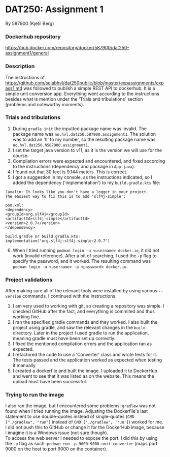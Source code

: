 # DAT250: Assignment 1
By 587900 (Kjetil Berg)

### Dockerhub repository
https://hub.docker.com/repository/docker/587900/dat250-assignment1/general

### Description
The instructions of https://github.com/selabhvl/dat250public/blob/master/expassignments/expass1.md was followed to publish a simple REST API to dockerhub. It is a simple unit conversion app.
Everything went according to the instructions besides what is mention under the 'Trials and tribulations' section (problems and noteworthy moments).

### Trials and tribulations
1. During `gradle init` the inputted package name was invalid. The package name was `no.hvl.dat250.587900.assignment1`. The solution was to add an 'h' to my number, so the resulting package name was `no.hvl.dat250.h587900.assignment1`.
2. I set the target java version to v11, as it is the version we will use for the course.
3. Compilation errors were expected and encountered, and fixed according to the instructions (dependency and package in `App.java`).
4. I found out that 30 feet is 9.144 meters. This is correct.
5. I got a suggestion in my console, as the instructions indicated, so I added the dependency ('implementation') to my `build.gradle.kts` file:
```
Javalin: It looks like you don't have a logger in your project.
The easiest way to fix this is to add 'slf4j-simple':

pom.xml:
<dependency>
<groupId>org.slf4j</groupId>
<artifactId>slf4j-simple</artifactId>
<version>2.0.7</version>
</dependency>

build.gradle or build.gradle.kts:
implementation("org.slf4j:slf4j-simple:2.0.7")
```
6. When I tried running `podman login -u <username> docker.io`, it did not work (invalid reference).
After a bit of searching, I used the `-p` flag to specify the password, and it worked. The resulting command was
`podman login -u <username> -p <password> docker.io`.


### Project validations
After making sure all of the relevant tools were installed by using various `--version` commands, I continued with the instructions.
1. I am very used to working with git, so creating a repository was simple. I checked GitHub after the fact, and everything is commited and thus working fine.
2. I ran the specified gradle commands and they worked. I also built the project using gradle, and saw the relevant changes in the `build` directory. Later in the project I used gradle to run the application, meaning gradle must have been set up correctly.
3. I fixed the mentioned compilation errors and the application ran as expected.
4. I refactored the code to use a 'Converter' class and wrote tests for it. The tests passed and the application worked as expected when testing it manually.
5. I created a dockerfile and built the image. I uploaded it to DockerHub and went to see that it was listed as on the website. This means the upload must have been successful.

### Trying to run the image
I also ran the image, but I encountered some problems:
`gradlew` was not found when I tried running the image. Adjusting the Dockerfile's last statement to use double-quotes instead of single-quotes (`CMD ["./gradlew", "run"]` instead of `CMD ['./gradlew', 'run']`) worked for me.
I did not push this to GitHub or change it for the DockerHub image, because I imagine it is a Windows issue (not sure though).\
To access the web server I needed to expose the port. I did this by using the `-p` flag as such:
`podman run -p 9000:9000 unit-converter` (maps port 9000 on the host to port 9000 on the container).

